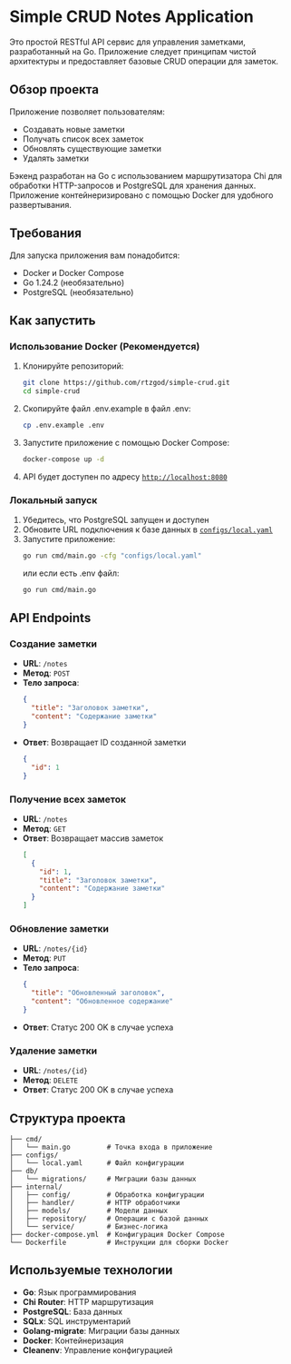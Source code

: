 # Simple CRUD Notes Application
Это простой RESTful API сервис для управления заметками, разработанный на Go. Приложение следует принципам чистой архитектуры и предоставляет базовые CRUD операции для заметок.

## Обзор проекта
Приложение позволяет пользователям:
- Создавать новые заметки
- Получать список всех заметок
- Обновлять существующие заметки
- Удалять заметки

Бэкенд разработан на Go с использованием маршрутизатора Chi для обработки HTTP-запросов и PostgreSQL для хранения данных. Приложение контейнеризировано с помощью Docker для удобного развертывания.

## Требования
Для запуска приложения вам понадобится:
- Docker и Docker Compose
- Go 1.24.2 (необязательно)
- PostgreSQL (необязательно)

## Как запустить

### Использование Docker (Рекомендуется)

1. Клонируйте репозиторий:
   ```bash
   git clone https://github.com/rtzgod/simple-crud.git
   cd simple-crud
   ```
2. Скопируйте файл .env.example в файл .env:
   ```bash
   cp .env.example .env
   ```

3. Запустите приложение с помощью Docker Compose:
   ```bash
   docker-compose up -d
   ```

4. API будет доступен по адресу [`http://localhost:8080`](internal/handler/note.go)

### Локальный запуск

1. Убедитесь, что PostgreSQL запущен и доступен
2. Обновите URL подключения к базе данных в [`configs/local.yaml`](configs/local.yaml)
3. Запустите приложение:
   ```bash
   go run cmd/main.go -cfg "configs/local.yaml"
   ```
   или если есть .env файл:
   ```bash
   go run cmd/main.go
   ```

## API Endpoints

### Создание заметки
- **URL**: `/notes`
- **Метод**: `POST`
- **Тело запроса**:
  ```json
  {
    "title": "Заголовок заметки",
    "content": "Содержание заметки"
  }
  ```
- **Ответ**: Возвращает ID созданной заметки
  ```json
  {
    "id": 1
  }
  ```

### Получение всех заметок
- **URL**: `/notes`
- **Метод**: `GET`
- **Ответ**: Возвращает массив заметок
  ```json
  [
    {
      "id": 1,
      "title": "Заголовок заметки",
      "content": "Содержание заметки"
    }
  ]
  ```

### Обновление заметки
- **URL**: `/notes/{id}`
- **Метод**: `PUT`
- **Тело запроса**:
  ```json
  {
    "title": "Обновленный заголовок",
    "content": "Обновленное содержание"
  }
  ```
- **Ответ**: Статус 200 OK в случае успеха

### Удаление заметки
- **URL**: `/notes/{id}`
- **Метод**: `DELETE`
- **Ответ**: Статус 200 OK в случае успеха

## Структура проекта

```
├── cmd/
│   └── main.go         # Точка входа в приложение
├── configs/
│   └── local.yaml      # Файл конфигурации
├── db/
│   └── migrations/     # Миграции базы данных
├── internal/
│   ├── config/         # Обработка конфигурации
│   ├── handler/        # HTTP обработчики
│   ├── models/         # Модели данных
│   ├── repository/     # Операции с базой данных
│   └── service/        # Бизнес-логика
├── docker-compose.yml  # Конфигурация Docker Compose
└── Dockerfile          # Инструкции для сборки Docker
```

## Используемые технологии

- **Go**: Язык программирования
- **Chi Router**: HTTP маршрутизация
- **PostgreSQL**: База данных
- **SQLx**: SQL инструментарий
- **Golang-migrate**: Миграции базы данных
- **Docker**: Контейнеризация
- **Cleanenv**: Управление конфигурацией